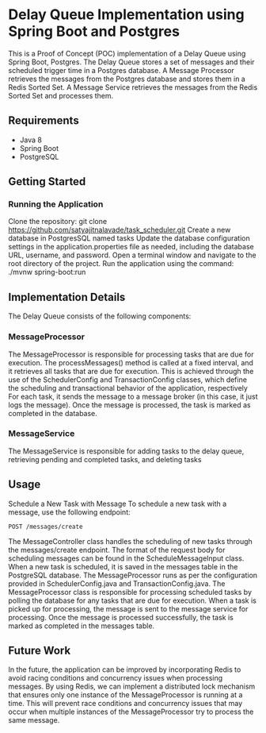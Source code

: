 # Delay Queue Implementation using Spring Boot and Postgres

This is a Proof of Concept (POC) implementation of a Delay Queue using Spring Boot, Postgres. The Delay Queue stores a set of messages and their scheduled trigger time in a Postgres database. A Message Processor retrieves the messages from the Postgres database and stores them in a Redis Sorted Set. 
A Message Service retrieves the messages from the Redis Sorted Set and processes them.



## Requirements
- Java 8
- Spring Boot
- PostgreSQL



##  Getting Started

### Running the Application
Clone the repository: git clone https://github.com/satyajitnalavade/task_scheduler.git
Create a new database in PostgresSQL named tasks
Update the database configuration settings in the application.properties file as needed, including the database URL, username, and password.
Open a terminal window and navigate to the root directory of the project.
Run the application using the command: ./mvnw spring-boot:run

## Implementation Details
The Delay Queue consists of the following components:

### MessageProcessor
The MessageProcessor is responsible for processing tasks that are due for execution. 
The processMessages() method is called at a fixed interval, and it retrieves all tasks that are due for execution.
This is achieved through the use of the SchedulerConfig and TransactionConfig classes, which define the scheduling and transactional behavior of the application, respectively
For each task, it sends the message to a message broker (in this case, it just logs the message). Once the message is processed, the task is marked as completed in the database.

### MessageService
The MessageService is responsible for adding tasks to the delay queue, retrieving pending and completed tasks, and deleting tasks

## Usage
Schedule a New Task with Message
To schedule a new task with a message, use the following endpoint:
```
POST /messages/create
```

The MessageController class handles the scheduling of new tasks through the messages/create endpoint. The format of the request body for scheduling messages can be found in the ScheduleMessageInput class.
When a new task is scheduled, it is saved in the messages table in the PostgreSQL database.
The MessageProcessor runs as per the configuration provided in SchedulerConfig.java and TransactionConfig.java.
The MessageProcessor class is responsible for processing scheduled tasks by polling the database for any tasks that are due for execution. When a task is picked up for processing, the message is sent to the message service for processing. Once the message is processed successfully, the task is marked as completed in the messages table.


## Future Work
In the future, the application can be improved by incorporating Redis to avoid racing conditions and concurrency issues when processing messages.
By using Redis, we can implement a distributed lock mechanism that ensures only one instance of the MessageProcessor is running at a time. This will prevent race conditions and concurrency issues that may occur when multiple instances of the MessageProcessor try to process the same message.














